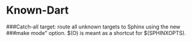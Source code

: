 # Known-Dart
###Catch-all target: route all unknown targets to Sphinx using the new
###make mode" option.  $(O) is meant as a shortcut for $(SPHINXOPTS).
